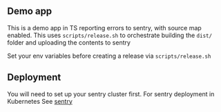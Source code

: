 ## Demo app

This is a demo app in TS reporting errors to sentry, with source map enabled. This uses `scripts/release.sh` to orchestrate building the `dist/` folder and uploading the contents to sentry

Set your env variables before creating a release via `scripts/release.sh`

## Deployment

You will need to set up your sentry cluster first. For sentry deployment in Kubernetes See [sentry](sentry/)
